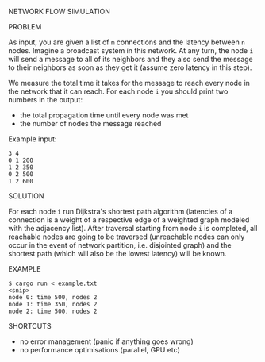 NETWORK FLOW SIMULATION

PROBLEM

As input, you are given a list of `m` connections and the latency between `n` nodes. Imagine a broadcast system in this network. At any turn, the node `i` will send a message to all of its neighbors and they also send the message to their neighbors as soon as they get it (assume zero latency in this step).

We measure the total time it takes for the message to reach every node in the network that it can reach. For each node `i` you should print two numbers in the output:
- the total propagation time until every node was met
- the number of nodes the message reached

Example input:
```
3 4
0 1 200
1 2 350
0 2 500
1 2 600
```


SOLUTION

For each node `i` run Dijkstra's shortest path algorithm (latencies of a connection is a weight of a respective edge of a weighted graph modeled with the adjacency list). After traversal starting from node `i` is completed, all reachable nodes are going to be traversed (unreachable nodes can only occur in the event of network partition, i.e. disjointed graph) and the shortest path (which will also be the lowest latency) will be known.


EXAMPLE

```
$ cargo run < example.txt
<snip>
node 0: time 500, nodes 2
node 1: time 350, nodes 2
node 2: time 500, nodes 2
```


SHORTCUTS

- no error management (panic if anything goes wrong)
- no performance optimisations (parallel, GPU etc)

